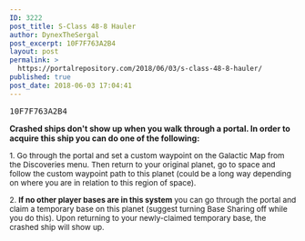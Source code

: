 ```yaml
---
ID: 3222
post_title: S-Class 48-8 Hauler
author: DynexTheSergal
post_excerpt: 10F7F763A2B4
layout: post
permalink: >
  https://portalrepository.com/2018/06/03/s-class-48-8-hauler/
published: true
post_date: 2018-06-03 17:04:41
---
```

<pre>10F7F763A2B4</pre>
<strong>Crashed ships don't show up when you walk through a portal. In order to acquire this ship you can do one of the following:</strong>

<span style="font-size: 10pt;">1. Go through the portal and set a custom waypoint on the Galactic Map from the Discoveries menu. Then return to your original planet, go to space and follow the custom waypoint path to this planet (could be a long way depending on where you are in relation to this region of space).</span>

<span style="font-size: 10pt;">2. <strong>If no other player bases are in this system</strong> you can go through the portal and claim a temporary base on this planet (suggest turning Base Sharing off while you do this). Upon returning to your newly-claimed temporary base, the crashed ship will show up.</span>